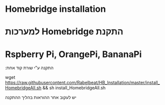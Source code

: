 # Homebridge installation
# למערכות Homebridge  התקנת
# Rspberry Pi, OrangePi, BananaPi
:התקנה ע"י שורת קוד אחת

wget https://raw.githubusercontent.com/Rabelbeat/HB_Installation/master/install_HomebridgeAll.sh && sh install_HomebridgeAll.sh

יש לעקוב אחר ההוראות בהליך ההתקנה

